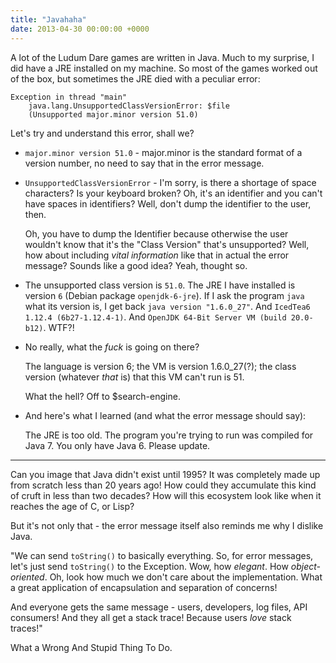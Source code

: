 ```yaml
---
title: "Javahaha"
date: 2013-04-30 00:00:00 +0000
---
```

A lot of the Ludum Dare games are written in Java. Much to my surprise,
I did have a JRE installed on my machine. So most of the games worked
out of the box, but sometimes the JRE died with a peculiar error:

    Exception in thread "main"
        java.lang.UnsupportedClassVersionError: $file
        (Unsupported major.minor version 51.0)

Let's try and understand this error, shall we?

* `major.minor version 51.0` - major.minor is the standard format of
  a version number, no need to say that in the error message.

* `UnsupportedClassVersionError` - I'm sorry, is there a shortage of space characters?
  Is your keyboard broken? Oh, it's an identifier and you can't have spaces in identifiers?
  Well, don't dump the identifier to the user, then.
  
  Oh, you have to dump the Identifier because otherwise the user wouldn't know
  that it's the "Class Version" that's unsupported? Well, how about including
  *vital information* like that in actual the error message? Sounds like a good
  idea? Yeah, thought so.

* The unsupported class version is `51.0`. The JRE I have installed
  is version `6` (Debian package `openjdk-6-jre`). If I ask the program `java`
  what its version is, I get back `java version "1.6.0_27"`.  And `IcedTea6
  1.12.4 (6b27-1.12.4-1)`. And `OpenJDK 64-Bit Server VM (build 20.0-b12)`.
  WTF?!

* No really, what the *fuck* is going on there?

  The language is version 6; the VM is version 1.6.0_27(?); the
  class version (whatever *that* is) that this VM can't run is 51.

  What the hell? Off to $search-engine.

* And here's what I learned (and what the error message should say):

    The JRE is too old. The program you're trying to run was
    compiled for Java 7. You only have Java 6. Please update.

---

Can you image that Java didn't exist until 1995? It was completely made up
from scratch less than 20 years ago! How could they accumulate this kind
of cruft in less than two decades? How will this ecosystem look like when it
reaches the age of C, or Lisp?

But it's not only that - the error message itself also reminds me why I dislike
Java.

"We can send `toString()` to basically everything. So, for error messages,
let's just send `toString()` to the Exception. Wow, how *elegant*.
How *object-oriented*. Oh, look how much we don't care about the
implementation. What a great application of encapsulation and
separation of concerns!
 
And everyone gets the same message - users, developers, log files, API
consumers! And they all get a stack trace! Because users *love* stack traces!"

What a Wrong And Stupid Thing To Do.

